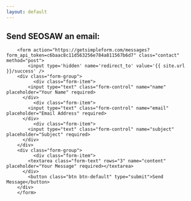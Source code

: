 ```yaml
---
layout: default
---
```


<!-- contact form start -->
<section id="contact-form">
<div class="container">

<h1>Send SEOSAW an email:</h1>

	    <form action="https://getsimpleform.com/messages?form_api_token=c6baac8c11d563256e784a811567b6d7" class="contact" method="post">
            <input type='hidden' name='redirect_to' value='{{ site.url }}/success' />
		<div class="form-group">
         	  <div class="form-item">
		    <input type="text" class="form-control" name="name" placeholder="Your Name" required>
		  </div>
         	  <div class="form-item">
		    <input type="text" class="form-control" name="email" placeholder="Email Address" required>
		  </div>
         	  <div class="form-item">
		    <input type="text" class="form-control" name="subject" placeholder="Subject" required>
		  </div>
		</div>
		<div class="form-group">
         	  <div class="form-item">
		    <textarea class="form-text" rows="3" name="content" placeholder="Your Message" required></textarea>
		  </div>
		    <button class="btn btn-default" type="submit">Send Message</button>
		</div>
	    </form>
</div>
</section>
